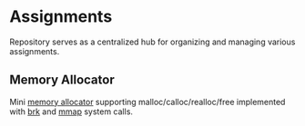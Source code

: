 # Assignments
 Repository serves as a centralized hub for organizing and managing various assignments.

 ## Memory Allocator

 Mini [memory allocator](https://gitlab.cs.pub.ro/operating-systems/assignment-memory-allocator) supporting malloc/calloc/realloc/free implemented with [brk](https://man7.org/linux/man-pages/man2/brk.2.html) and [mmap](https://man7.org/linux/man-pages/man2/mmap.2.html) system calls.
